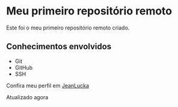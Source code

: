 # Meu primeiro repositório remoto

Este foi o meu primeiro repositório remoto criado.

## Conhecimentos envolvidos

- Git
- GitHub
- SSH

Confira meu perfil em [JeanLucka](https://github.com/jeanlucka)

Atualizado agora